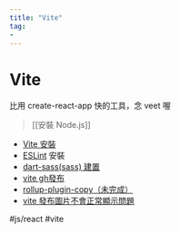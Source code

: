 ```yaml
---
title: "Vite"
tag: 
- 
---
```

# Vite
比用 create-react-app 快的工具，念 veet 喔
>[[安裝 Node.js]]

- [Vite 安裝](Vite%20安裝.md)
- [ESLint](ESLint.md) 安裝
- [dart-sass(sass) 建置](前端/CSS/scss/dart-sass(sass)%20建置.md)
- [vite gh發布](vite%20gh發布.md)
- [rollup-plugin-copy（未完成）](rollup-plugin-copy（未完成）.md)
- [vite 發布圖片不會正常顯示問題](vite%20發布圖片不會正常顯示問題.md)



#js/react #vite